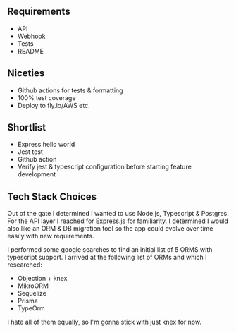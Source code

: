 ## Requirements
- API
- Webhook
- Tests
- README

## Niceties
- Github actions for tests & formatting
- 100% test coverage
- Deploy to fly.io/AWS etc.

## Shortlist
- Express hello world 
- Jest test
- Github action
- Verify jest & typescript configuration before starting feature development

## Tech Stack Choices

Out of the gate I determined I wanted to use Node.js, Typescript & Postgres.
For the API layer I reached for Express.js for familiarity.
I determined I would also like an ORM & DB migration tool so the app could evolve over time easily with new requirements.

I performed some google searches to find an initial list of 5 ORMS with typescript support. I arrived at the following list of ORMs and which I researched:
- Objection + knex
- MikroORM
- Sequelize
- Prisma
- TypeOrm

I hate all of them equally, so I'm gonna stick with just knex for now.
